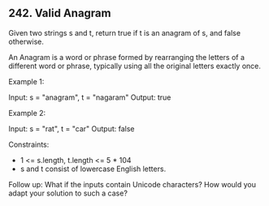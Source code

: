 ## 242. Valid Anagram

Given two strings s and t, return true if t is an anagram of s, and false otherwise.

An Anagram is a word or phrase formed by rearranging the letters of a different word or phrase, typically using all the original letters exactly once.

Example 1:

  Input: s = "anagram", t = "nagaram"
  Output: true

Example 2:

  Input: s = "rat", t = "car"
  Output: false

Constraints:
- 1 <= s.length, t.length <= 5 * 104
- s and t consist of lowercase English letters.

Follow up: What if the inputs contain Unicode characters? How would you adapt your solution to such a case?
